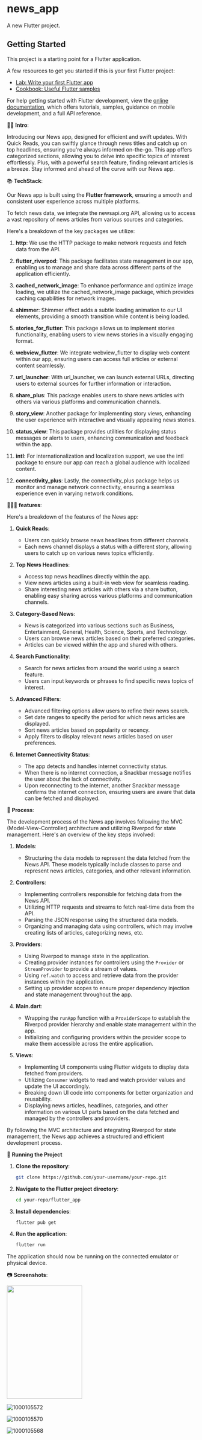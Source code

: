 # news_app

A new Flutter project.

## Getting Started

This project is a starting point for a Flutter application.

A few resources to get you started if this is your first Flutter project:

- [Lab: Write your first Flutter app](https://docs.flutter.dev/get-started/codelab)
- [Cookbook: Useful Flutter samples](https://docs.flutter.dev/cookbook)

For help getting started with Flutter development, view the
[online documentation](https://docs.flutter.dev/), which offers tutorials,
samples, guidance on mobile development, and a full API reference.

✍🏻 **Intro**:

Introducing our News app, designed for efficient and swift updates. With Quick Reads, you can swiftly glance through news titles and catch up on top headlines, ensuring you're always informed on-the-go. This app offers categorized sections, allowing you to delve into specific topics of interest effortlessly. Plus, with a powerful search feature, finding relevant articles is a breeze. Stay informed and ahead of the curve with our News app.


📚 **TechStack**:

Our News app is built using the **Flutter framework**, ensuring a smooth and consistent user experience across multiple platforms.

To fetch news data, we integrate the newsapi.org API, allowing us to access a vast repository of news articles from various sources and categories.

Here's a breakdown of the key packages we utilize:

1. **http**: We use the HTTP package to make network requests and fetch data from the API.

2. **flutter_riverpod**: This package facilitates state management in our app, enabling us to manage and share data across different parts of the application efficiently.

3. **cached_network_image**: To enhance performance and optimize image loading, we utilize the cached_network_image package, which provides caching capabilities for network images.

4. **shimmer**: Shimmer effect adds a subtle loading animation to our UI elements, providing a smooth transition while content is being loaded.

5. **stories_for_flutter**: This package allows us to implement stories functionality, enabling users to view news stories in a visually engaging format.

6. **webview_flutter**: We integrate webview_flutter to display web content within our app, ensuring users can access full articles or external content seamlessly.

7. **url_launcher**: With url_launcher, we can launch external URLs, directing users to external sources for further information or interaction.

8. **share_plus**: This package enables users to share news articles with others via various platforms and communication channels.

9. **story_view**: Another package for implementing story views, enhancing the user experience with interactive and visually appealing news stories.

10. **status_view**: This package provides utilities for displaying status messages or alerts to users, enhancing communication and feedback within the app.

11. **intl**: For internationalization and localization support, we use the intl package to ensure our app can reach a global audience with localized content.

12. **connectivity_plus**: Lastly, the connectivity_plus package helps us monitor and manage network connectivity, ensuring a seamless experience even in varying network conditions.


👨🏻‍🍳 **features**:

Here's a breakdown of the features of the News app:

1. **Quick Reads**:
   - Users can quickly browse news headlines from different channels.
   - Each news channel displays a status with a different story, allowing users to catch up on various news topics efficiently.

2. **Top News Headlines**:
   - Access top news headlines directly within the app.
   - View news articles using a built-in web view for seamless reading.
   - Share interesting news articles with others via a share button, enabling easy sharing across various platforms and communication channels.

3. **Category-Based News**:
   - News is categorized into various sections such as Business, Entertainment, General, Health, Science, Sports, and Technology.
   - Users can browse news articles based on their preferred categories.
   - Articles can be viewed within the app and shared with others.

4. **Search Functionality**:
   - Search for news articles from around the world using a search feature.
   - Users can input keywords or phrases to find specific news topics of interest.

5. **Advanced Filters**:
   - Advanced filtering options allow users to refine their news search.
   - Set date ranges to specify the period for which news articles are displayed.
   - Sort news articles based on popularity or recency.
   - Apply filters to display relevant news articles based on user preferences.

6. **Internet Connectivity Status**:
   - The app detects and handles internet connectivity status.
   - When there is no internet connection, a Snackbar message notifies the user about the lack of connectivity.
   - Upon reconnecting to the internet, another Snackbar message confirms the internet connection, ensuring users are aware that data can be fetched and displayed.


💭 **Process**:

The development process of the News app involves following the MVC (Model-View-Controller) architecture and utilizing Riverpod for state management. Here's an overview of the key steps involved:

1. **Models**:
   - Structuring the data models to represent the data fetched from the News API. These models typically include classes to parse and represent news articles, categories, and other relevant information.

2. **Controllers**:
   - Implementing controllers responsible for fetching data from the News API.
   - Utilizing HTTP requests and streams to fetch real-time data from the API.
   - Parsing the JSON response using the structured data models.
   - Organizing and managing data using controllers, which may involve creating lists of articles, categorizing news, etc.

3. **Providers**:
   - Using Riverpod to manage state in the application.
   - Creating provider instances for controllers using the `Provider` or `StreamProvider` to provide a stream of values.
   - Using `ref.watch` to access and retrieve data from the provider instances within the application.
   - Setting up provider scopes to ensure proper dependency injection and state management throughout the app.

4. **Main.dart**:
   - Wrapping the `runApp` function with a `ProviderScope` to establish the Riverpod provider hierarchy and enable state management within the app.
   - Initializing and configuring providers within the provider scope to make them accessible across the entire application.

5. **Views**:
   - Implementing UI components using Flutter widgets to display data fetched from providers.
   - Utilizing `Consumer` widgets to read and watch provider values and update the UI accordingly.
   - Breaking down UI code into components for better organization and reusability.
   - Displaying news articles, headlines, categories, and other information on various UI parts based on the data fetched and managed by the controllers and providers.

By following the MVC architecture and integrating Riverpod for state management, the News app achieves a structured and efficient development process. 


🚦 **Running the Project**

1. **Clone the repository**:
    ```bash
    git clone https://github.com/your-username/your-repo.git
    ```

2. **Navigate to the Flutter project directory**:
    ```bash
    cd your-repo/flutter_app
    ```

3. **Install dependencies**:
    ```bash
    flutter pub get
    ```

4. **Run the application**:
    ```bash
    flutter run
    ```

The application should now be running on the connected emulator or physical device.


📷 **Screenshots**:

<img src="https://github.com/IPH-Technologies-Pvt-Ltd/NewsApp-Flutter/assets/154330571/36bdbd48-4d89-42d0-9d1f-978b72e869f2" width="200" height="300">

![1000105572](https://github.com/IPH-Technologies-Pvt-Ltd/NewsApp-Flutter/assets/154330571/36bdbd48-4d89-42d0-9d1f-978b72e869f2)

![1000105570](https://github.com/IPH-Technologies-Pvt-Ltd/NewsApp-Flutter/assets/154330571/c95a2537-6287-4820-b006-aa05eb8f2783)

![1000105568](https://github.com/IPH-Technologies-Pvt-Ltd/NewsApp-Flutter/assets/154330571/dd22e1af-ea2d-4d0b-b516-43fffa6c3acb)

